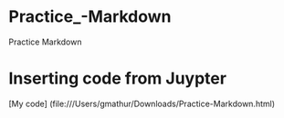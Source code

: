 # Practice_-Markdown
Practice Markdown
# Inserting code from Juypter 

[My code] (file:///Users/gmathur/Downloads/Practice-Markdown.html)
